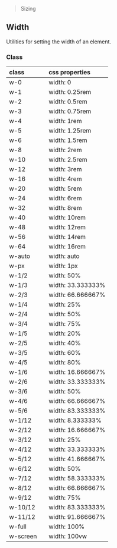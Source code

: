 > Sizing

## Width

Utilities for setting the width of an element.

### Class

| class |  | css properties |
|:--|:--|:--|
| w-0 |  | width: 0 |
| w-1 |  | width: 0.25rem |
| w-2 |  | width: 0.5rem |
| w-3 |  | width: 0.75rem |
| w-4 |  | width: 1rem |
| w-5 |  | width: 1.25rem |
| w-6 |  | width: 1.5rem |
| w-8 |  | width: 2rem |
| w-10 |  | width: 2.5rem |
| w-12 |  | width: 3rem |
| w-16 |  | width: 4rem |
| w-20 |  | width: 5rem |
| w-24 |  | width: 6rem |
| w-32 |  | width: 8rem |
| w-40 |  | width: 10rem |
| w-48 |  | width: 12rem |
| w-56 |  | width: 14rem |
| w-64 |  | width: 16rem |
| w-auto |  | width: auto |
| w-px |  | width: 1px |
| w-1/2 |  | width: 50% |
| w-1/3 |  | width: 33.333333% |
| w-2/3 |  | width: 66.666667% |
| w-1/4 |  | width: 25% |
| w-2/4 |  | width: 50% |
| w-3/4 |  | width: 75% |
| w-1/5 |  | width: 20% |
| w-2/5 |  | width: 40% |
| w-3/5 |  | width: 60% |
| w-4/5 |  | width: 80% |
| w-1/6 |  | width: 16.666667% |
| w-2/6 |  | width: 33.333333% |
| w-3/6 |  | width: 50% |
| w-4/6 |  | width: 66.666667% |
| w-5/6 |  | width: 83.333333% |
| w-1/12 |  | width: 8.333333% |
| w-2/12 |  | width: 16.666667% |
| w-3/12 |  | width: 25% |
| w-4/12 |  | width: 33.333333% |
| w-5/12 |  | width: 41.666667% |
| w-6/12 |  | width: 50% |
| w-7/12 |  | width: 58.333333% |
| w-8/12 |  | width: 66.666667% |
| w-9/12 |  | width: 75% |
| w-10/12 |  | width: 83.333333% |
| w-11/12 |  | width: 91.666667% |
| w-full |  | width: 100% |
| w-screen |  | width: 100vw |
